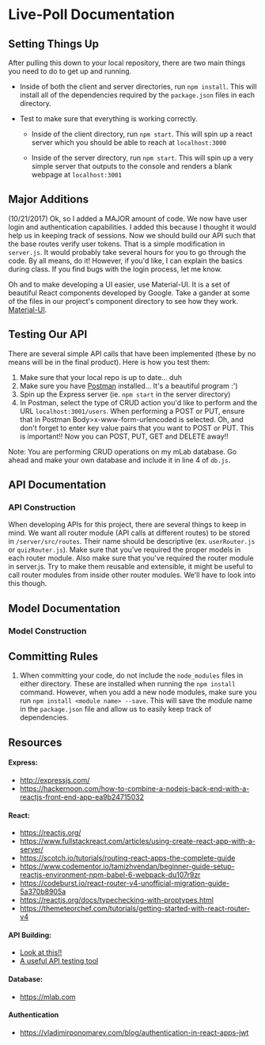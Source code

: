 # Live-Poll Documentation


## Setting Things Up
After pulling this down to your local repository, there are two main things
you need to do to get up and running.

* Inside of both the client and server directories, run `npm install`. This will install
    all of the dependencies required by the `package.json` files in each directory.

* Test to make sure that everything is working correctly.

  * Inside of the client directory, run `npm start`. This will spin up a react server
        which you should be able to reach at `localhost:3000`

  * Inside of the server directory, run `npm start`. This will spin up a very simple
        server that outputs to the console and renders a blank webpage at `localhost:3001`

## Major Additions
(10/21/2017)
Ok, so I added a MAJOR amount of code. We now have user login and authentication capabilities. I added this because I thought it would help us in keeping track of sessions. Now we should build our API such that the base routes verify user tokens. That is
a simple modification in  `server.js`. It would probably take several hours for you to
go through the code. By all means, do it! However, if you'd like, I can explain the basics
during class. If you find bugs with the login process, let me know.

Oh and to make developing a UI easier, use Material-UI. It is a set of beautiful
React components developed by Google. Take a gander at some of the files in our
project's component directory to see how they work. [Material-UI](http://www.material-ui.com/#/).


## Testing Our API
There are several simple API calls that have been implemented (these by no means will
be in the final product). Here is how you test them:

1. Make sure that your local repo is up to date... duh
2. Make sure you have [Postman](https://www.getpostman.com/) installed... It's a beautiful program :')
3. Spin up the Express server (ie. `npm start` in the server directory)
4. In Postman, select the type of CRUD action you'd like to perform and the
URL `localhost:3001/users`. When performing a POST or PUT, ensure that in
Postman Body>x-www-form-urlencoded is selected. Oh, and don't forget to enter key value
pairs that you want to POST or PUT. This is important!! Now you can POST, PUT, GET
and DELETE away!!

Note: You are performing CRUD operations on my mLab database. Go ahead and make your own
database and include it in line 4 of `db.js`.


## API Documentation
### API Construction
When developing APIs for this project, there are several things to keep in mind. We want
all router module (API calls at different routes) to be stored in `/server/src/routes`.
Their name should be descriptive (ex. `userRouter.js` or `quizRouter.js`). Make sure
that you've required the proper models in each router module. Also make sure that
you've required the router module in server.js. Try to make them reusable and extensible,
it might be useful to call router modules from inside other router modules. We'll
have to look into this though.

## Model Documentation
### Model Construction

## Committing Rules
1. When committing your code, do not include the `node_modules` files in either directory. These
are installed when running the `npm install` command. However, when you add a new node modules,
make sure you run `npm install <module name> --save`. This will save the module name in the `package.json`
file and allow us to easily keep track of dependencies.


## Resources

#### Express:
* http://expressjs.com/
* https://hackernoon.com/how-to-combine-a-nodejs-back-end-with-a-reactjs-front-end-app-ea9b24715032

#### React:
* https://reactjs.org/
* https://www.fullstackreact.com/articles/using-create-react-app-with-a-server/
* https://scotch.io/tutorials/routing-react-apps-the-complete-guide
* https://www.codementor.io/tamizhvendan/beginner-guide-setup-reactjs-environment-npm-babel-6-webpack-du107r9zr
* https://codeburst.io/react-router-v4-unofficial-migration-guide-5a370b8905a
* https://reactjs.org/docs/typechecking-with-proptypes.html
* https://themeteorchef.com/tutorials/getting-started-with-react-router-v4

#### API Building:
* [Look at this!!](https://scotch.io/tutorials/build-a-restful-api-using-node-and-express-4#toc-want-more-mean-setting-up-a-mean-stack-single-page-application-build-a-restful-api-using-node-and-express-4-using-gruntjs-in-a-mean-stack-application-authenticate-a-node-api-with-tokens)
* [A useful API testing tool](https://www.getpostman.com/)

#### Database:
* https://mlab.com

#### Authentication
* https://vladimirponomarev.com/blog/authentication-in-react-apps-jwt
